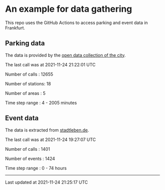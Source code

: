 # An example for data gathering

This repo uses the GitHub Actions to access parking and event data in Frankfurt.

## Parking data
The data is provided by the [open data collection of the city](https://www.offenedaten.frankfurt.de/).

The last call was at 2021-11-24 21:22:01 UTC

Number of calls   : 12655

Number of stations:    18

Number of areas   :     5

Time step range   :     4 -  2005 minutes


## Event data
The data is extracted from [stadtleben.de](https://stadtleben.de/frankfurt/).

The last call was at 2021-11-24 19:27:07 UTC

Number of calls   : 1401

Number of events  : 1424

Time step range   :    0 -   74 hours


----

Last updated at 2021-11-24 21:25:17 UTC
